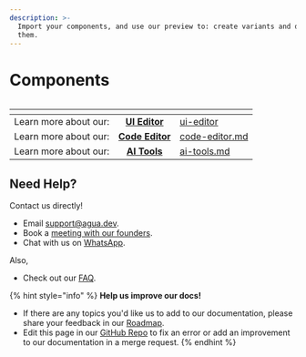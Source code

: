 ```yaml
---
description: >-
  Import your components, and use our preview to: create variants and document
  them.
---
```


# Components

<figure><img src="broken-reference" alt=""><figcaption></figcaption></figure>

<table data-view="cards"><thead><tr><th align="center"></th><th align="center"></th><th data-hidden data-card-target data-type="content-ref"></th></tr></thead><tbody><tr><td align="center">Learn more about our:</td><td align="center"> <a href="ui-editor/"><strong>UI Editor</strong></a></td><td><a href="ui-editor/">ui-editor</a></td></tr><tr><td align="center">Learn more about our:</td><td align="center"><a href="code-editor.md"><strong>Code Editor</strong></a></td><td><a href="code-editor.md">code-editor.md</a></td></tr><tr><td align="center">Learn more about our:</td><td align="center"><a href="ai-tools.md"><strong>AI Tools</strong></a></td><td><a href="ai-tools.md">ai-tools.md</a></td></tr></tbody></table>



## Need Help?

Contact us directly!

* Email [support@agua.dev](mailto:support@agua.dev).
* Book a [meeting with our founders](https://agua.tools/meetings/developers/onboarding).
* Chat with us on [WhatsApp](https://wa.me/12396883277).

Also,

* Check out our [FAQ](../help-and-community/faq.md).



{% hint style="info" %}
**Help us improve our docs!**

* If there are any topics you'd like us to add to our documentation, please share your feedback in our [Roadmap](https://roadmap.agua.app/).
* Edit this page in our [GitHub Repo](https://github.com/Agua-for-devs/agua-documentation) to fix an error or add an improvement to our documentation in a merge request.
{% endhint %}
